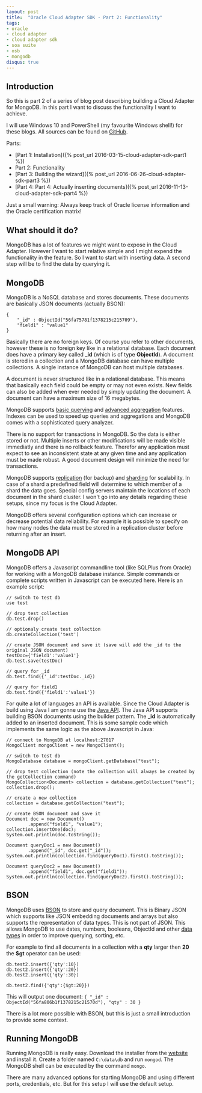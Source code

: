 ```yaml
---
layout: post
title:  "Oracle Cloud Adapter SDK - Part 2: Functionality"
tags:
- oracle
- cloud adapter
- cloud adapter sdk
- soa suite
- osb
- mongodb
disqus: true
---
```


## Introduction
So this is part 2 of a series of blog post describing building a Cloud Adapter for MongoDB. In this part I want to discuss the functionality I want to achieve.

I will use Windows 10 and PowerShell (my favourite Windows shell!) for these blogs. All sources can be found on [GitHub](https://github.com/ninckblokje/MongoDBCloudAdapter).

Parts:

- [Part 1: Installation]({% post_url 2016-03-15-cloud-adapter-sdk-part1 %})
- Part 2: Functionality
- [Part 3: Building the wizard]({% post_url 2016-06-26-cloud-adapter-sdk-part3 %})
- [Part 4: Part 4: Actually inserting documents]({% post_url 2016-11-13-cloud-adapter-sdk-part4 %})

Just a small warning: Always keep track of Oracle license information and the Oracle certification matrix!

## What should it do?
MongoDB has a lot of features we might want to expose in the Cloud Adapter. However I want to start relative simple and I might expend the functionality in the feature. So I want to start with inserting data. A second step will be to find the data by querying it.

## MongoDB
MongoDB is a NoSQL database and stores documents. These documents are basically JSON documents (actually BSON):

    {
    	"_id" : ObjectId("56fa75781f1378215c215709"),
    	"field1" : "value1"
    }

Basically there are no foreign keys. Of course you refer to other documents, however these is no foreign key like in a relational database. Each document does have a primary key called **_id** (which is of type **ObjectId**). A document is stored in a collection and a MongoDB database can have multiple collections. A single instance of MongoDB can host multiple databases.

A document is never structured like in a relational database. This means that basically each field could be empty or may not even exists. New fields can also be added when ever needed by simply updating the document. A document can have a maximum size of 16 megabytes.

MongoDB supports [basic querying](https://docs.mongodb.org/manual/core/read-operations-introduction/) and [advanced aggregation](https://docs.mongodb.org/manual/aggregation/) features. Indexes can be used to speed up queries and aggregations and MongoDB comes with a sophisticated query analyzer.

There is no support for transactions in MongoDB. So the data is either stored or not. Multiple inserts or other modifications will be made visible immediatly and there is no rollback feature. Therefor any application must expect to see an inconsistent state at any given time and any application must be made robust. A good document design will minimize the need for transactions.

MongoDB supports [replication](https://docs.mongodb.org/manual/replication/) (for backup) and [sharding](https://docs.mongodb.org/manual/sharding/) for scalability. In case of a shard a predefined field will determine to which member of a shard the data goes. Special config servers maintain the locations of each document in the shard cluster. I won't go into any details regarding these setups, since my focus is the Cloud Adapter.

MongoDB offers several configuration options which can increase or decrease potential data reliability. For example it is possible to specify on how many nodes the data must be stored in a replication cluster before returning after an insert.

## MongoDB API
MongoDB offers a Javascript commandline tool (like SQLPlus from Oracle) for working with a MongoDB database instance. Simple commands or complete scripts written in Javascript can be executed here. Here is an example script:

    // switch to test db
    use test
    
    // drop test collection
    db.test.drop()
    
    // optionaly create test collection
    db.createCollection('test')
    
    // create JSON document and save it (save will add the _id to the original JSON document)
    testDoc={'field1':'value1'}
    db.test.save(testDoc)
    
    // query for _id
    db.test.find({'_id':testDoc._id})
    
    // query for field1
    db.test.find({'field1':'value1'})

For quite a lot of languages an API is available. Since the Cloud Adapter is build using Java I am gonne use the [Java API](https://docs.mongodb.org/ecosystem/drivers/java/). The Java API supports building BSON documents using the builder pattern. The **_id** is automatically added to an inserted document. This is some sample code which implements the same logic as the above Javascript in Java:

    // connect to MongoDB at localhost:27017
    MongoClient mongoClient = new MongoClient();
    
    // switch to test db
    MongoDatabase database = mongoClient.getDatabase("test");
    
    // drop test collection (note the collection will always be created by the getCollection command)
    MongoCollection<Document> collection = database.getCollection("test");
    collection.drop();
    
    // create a new collection
    collection = database.getCollection("test");
    
    // create BSON document and save it
    Document doc = new Document()
            .append("field1", "value1");
    collection.insertOne(doc);
    System.out.println(doc.toString());
    
    Document queryDoc1 = new Document()
            .append("_id", doc.get("_id"));
    System.out.println(collection.find(queryDoc1).first().toString());
    
    Document queryDoc2 = new Document()
            .append("field1", doc.get("field1"));
    System.out.println(collection.find(queryDoc2).first().toString());

## BSON

MongoDB uses [BSON](http://bsonspec.org/) to store and query document. This is Binary JSON which supports like JSON embedding documents and arrays but also supports the representation of data types. This is not part of JSON. This allows MongoDB to use dates, numbers, booleans, ObjectId and other [data types](https://docs.mongodb.org/manual/reference/bson-types/) in order to improve querying, sorting, etc.

For example to find all documents in a collection with a **qty** larger then **20** the **$gt** operator can be used:

    db.test2.insert({'qty':10})
    db.test2.insert({'qty':20})
    db.test2.insert({'qty':30})
    
    db.test2.find({'qty':{$gt:20}})

This will output one document: `{ "_id" : ObjectId("56fa806b1f1378215c21570d"), "qty" : 30 }`

There is a lot more possible with BSON, but this is just a small introduction to provide some context.

## Running MongoDB

Running MongoDB is really easy. Download the installer from the [website](https://www.mongodb.org/downloads#production) and install it. Create a folder named `C:\data\db` and run `mongod`. The MongoDB shell can be executed by the command `mongo`.

There are many advanced options for starting MongoDB and using different ports, credentials, etc. But for this setup I will use the default setup.